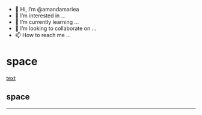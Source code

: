 - 👋 Hi, I’m @amandamariea
- 👀 I’m interested in ...
- 🌱 I’m currently learning ...
- 💞️ I’m looking to collaborate on ...
- 📫 How to reach me ...

<!---
amandamariea/amandamariea is a ✨ special ✨ repository because its `README.md` (this file) appears on your GitHub profile.
You can click the Preview link to take a look at your changes.
--->



# space
[text](https://user-images.githubusercontent.com/108954729/178058720-bd09631f-d203-4231-8001-c5dc68da6c6c.png)


## space
--- 




